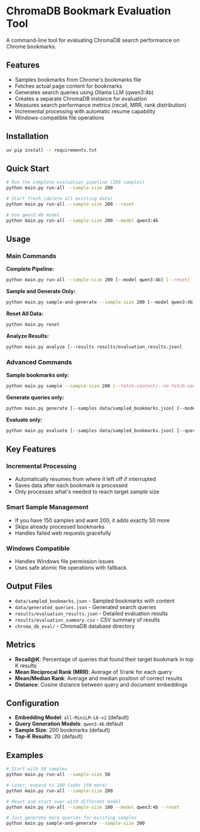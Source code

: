 # ChromaDB Bookmark Evaluation Tool

A command-line tool for evaluating ChromaDB search performance on Chrome bookmarks.

## Features

- Samples bookmarks from Chrome's bookmarks file
- Fetches actual page content for bookmarks
- Generates search queries using Ollama LLM (qwen3:4b)
- Creates a separate ChromaDB instance for evaluation
- Measures search performance metrics (recall, MRR, rank distribution)
- Incremental processing with automatic resume capability
- Windows-compatible file operations

## Installation

```bash
uv pip install -r requirements.txt
```

## Quick Start

```bash
# Run the complete evaluation pipeline (200 samples)
python main.py run-all --sample-size 200

# Start fresh (delete all existing data)
python main.py run-all --sample-size 200 --reset

# Use qwen3:4b model
python main.py run-all --sample-size 200 --model qwen3:4b
```

## Usage

### Main Commands

**Complete Pipeline:**
```bash
python main.py run-all --sample-size 200 [--model qwen3:4b] [--reset]
```

**Sample and Generate Only:**
```bash
python main.py sample-and-generate --sample-size 200 [--model qwen3:4b] [--reset]
```

**Reset All Data:**
```bash
python main.py reset
```

**Analyze Results:**
```bash
python main.py analyze [--results results/evaluation_results.json]
```

### Advanced Commands

**Sample bookmarks only:**
```bash
python main.py sample --sample-size 200 [--fetch-content/--no-fetch-content]
```

**Generate queries only:**
```bash
python main.py generate [--samples data/sampled_bookmarks.json] [--model qwen3:4b]
```

**Evaluate only:**
```bash
python main.py evaluate [--samples data/sampled_bookmarks.json] [--queries data/generated_queries.json] [--top-k 20]
```

## Key Features

### Incremental Processing
- Automatically resumes from where it left off if interrupted
- Saves data after each bookmark is processed
- Only processes what's needed to reach target sample size

### Smart Sample Management
- If you have 150 samples and want 200, it adds exactly 50 more
- Skips already processed bookmarks
- Handles failed web requests gracefully

### Windows Compatible
- Handles Windows file permission issues
- Uses safe atomic file operations with fallback

## Output Files

- `data/sampled_bookmarks.json` - Sampled bookmarks with content
- `data/generated_queries.json` - Generated search queries  
- `results/evaluation_results.json` - Detailed evaluation results
- `results/evaluation_summary.csv` - CSV summary of results
- `chroma_db_eval/` - ChromaDB database directory

## Metrics

- **Recall@K**: Percentage of queries that found their target bookmark in top K results
- **Mean Reciprocal Rank (MRR)**: Average of 1/rank for each query
- **Mean/Median Rank**: Average and median position of correct results
- **Distance**: Cosine distance between query and document embeddings

## Configuration

- **Embedding Model**: `all-MiniLM-L6-v2` (default)
- **Query Generation Models**: `qwen3:4b` default
- **Sample Size**: 200 bookmarks (default)  
- **Top-K Results**: 20 (default)

## Examples

```bash
# Start with 50 samples
python main.py run-all --sample-size 50

# Later, expand to 200 (adds 150 more)
python main.py run-all --sample-size 200

# Reset and start over with different model
python main.py run-all --sample-size 100 --model qwen3:4b --reset

# Just generate more queries for existing samples
python main.py sample-and-generate --sample-size 300
```